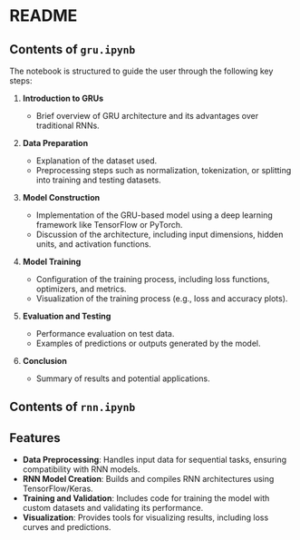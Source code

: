 # README

## Contents of `gru.ipynb`
The notebook is structured to guide the user through the following key steps:

1. **Introduction to GRUs**
   - Brief overview of GRU architecture and its advantages over traditional RNNs.

2. **Data Preparation**
   - Explanation of the dataset used.
   - Preprocessing steps such as normalization, tokenization, or splitting into training and testing datasets.

3. **Model Construction**
   - Implementation of the GRU-based model using a deep learning framework like TensorFlow or PyTorch.
   - Discussion of the architecture, including input dimensions, hidden units, and activation functions.

4. **Model Training**
   - Configuration of the training process, including loss functions, optimizers, and metrics.
   - Visualization of the training process (e.g., loss and accuracy plots).

5. **Evaluation and Testing**
   - Performance evaluation on test data.
   - Examples of predictions or outputs generated by the model.

6. **Conclusion**
   - Summary of results and potential applications.
  


## Contents of `rnn.ipynb`

## Features
- **Data Preprocessing**: Handles input data for sequential tasks, ensuring compatibility with RNN models.
- **RNN Model Creation**: Builds and compiles RNN architectures using TensorFlow/Keras.
- **Training and Validation**: Includes code for training the model with custom datasets and validating its performance.
- **Visualization**: Provides tools for visualizing results, including loss curves and predictions.




